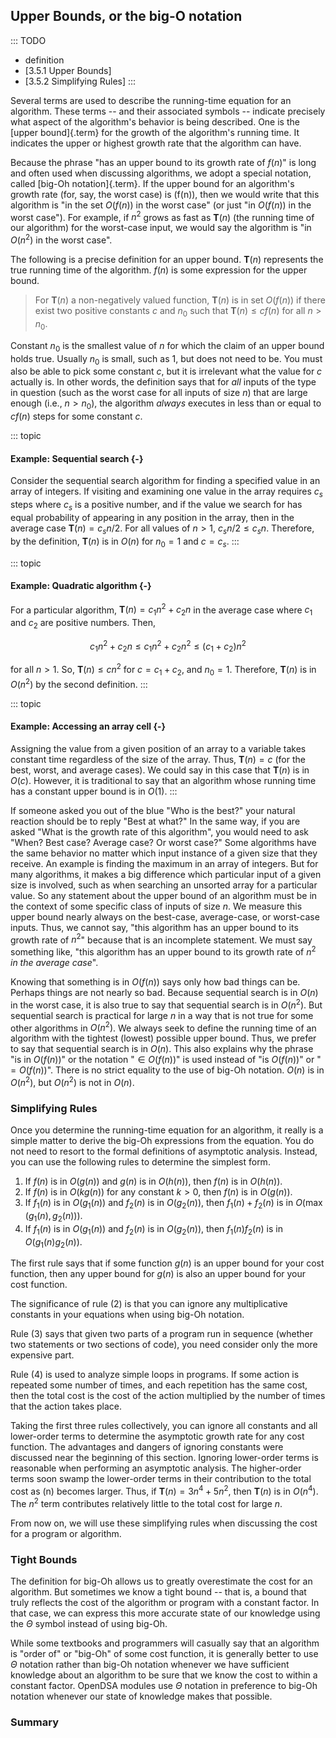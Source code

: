 
## Upper Bounds, or the big-O notation

::: TODO
- definition
- [3.5.1 Upper Bounds]
- [3.5.2 Simplifying Rules]
:::

Several terms are used to describe the running-time equation for an
algorithm. These terms -- and their associated symbols -- indicate
precisely what aspect of the algorithm's behavior is being described.
One is the [upper bound]{.term} for the growth
of the algorithm's running time. It indicates the upper or highest
growth rate that the algorithm can have.

Because the phrase "has an upper bound to its growth rate of $f(n)$"
is long and often used when discussing algorithms, we adopt a special
notation, called [big-Oh notation]{.term}. If
the upper bound for an algorithm's growth rate (for, say, the worst
case) is (f(n)), then we would write that this algorithm is "in the set
$O(f(n))$ in the worst case" (or just "in $O(f(n))$ in the worst
case"). For example, if $n^2$ grows as fast as $\mathbf{T}(n)$ (the
running time of our algorithm) for the worst-case input, we would say
the algorithm is "in $O(n^2)$ in the worst case".

The following is a precise definition for an upper bound.
$\mathbf{T}(n)$ represents the true running time of the algorithm.
$f(n)$ is some expression for the upper bound.

> For $\mathbf{T}(n)$ a non-negatively valued function, $\mathbf{T}(n)$
> is in set $O(f(n))$ if there exist two positive constants $c$ and
> $n_0$ such that $\mathbf{T}(n) \leq cf(n)$ for all $n > n_0$.

Constant $n_0$ is the smallest value of $n$ for which the claim of an
upper bound holds true. Usually $n_0$ is small, such as 1, but does not
need to be. You must also be able to pick some constant $c$, but it is
irrelevant what the value for $c$ actually is. In other words, the
definition says that for *all* inputs of the type in question (such as
the worst case for all inputs of size $n$) that are large enough (i.e.,
$n > n_0$), the algorithm *always* executes in less than or equal to
$cf(n)$ steps for some constant $c$.

::: topic
#### Example: Sequential search {-}

Consider the sequential search algorithm for finding a specified value
in an array of integers. If visiting and examining one value in the
array requires $c_s$ steps where $c_s$ is a positive number, and if the
value we search for has equal probability of appearing in any position
in the array, then in the average case $\mathbf{T}(n) = c_s n/2$. For
all values of $n > 1$, $c_s n/2 \leq c_s n$. Therefore, by the
definition, $\mathbf{T}(n)$ is in $O(n)$ for $n_0 = 1$ and $c = c_s$.
:::

::: topic
#### Example: Quadratic algorithm {-}

For a particular algorithm, $\mathbf{T}(n) = c_1 n^2 + c_2 n$ in the
average case where $c_1$ and $c_2$ are positive numbers. Then,

$$
c_1 n^2 + c_2 n \leq c_1 n^2 + c_2 n^2 \leq (c_1 + c_2)n^2
$$

for all $n > 1$. So, $\mathbf{T}(n) \leq c n^2$ for $c = c_1 + c_2$, and
$n_0 = 1$. Therefore, $\mathbf{T}(n)$ is in $O(n^2)$ by the second
definition.
:::

::: topic
#### Example: Accessing an array cell {-}

Assigning the value from a given position of an array to a variable
takes constant time regardless of the size of the array. Thus,
$\mathbf{T}(n) = c$ (for the best, worst, and average cases). We could
say in this case that $\mathbf{T}(n)$ is in $O(c)$. However, it is
traditional to say that an algorithm whose running time has a constant
upper bound is in $O(1)$.
:::

If someone asked you out of the blue "Who is the best?" your natural
reaction should be to reply "Best at what?" In the same way, if you
are asked "What is the growth rate of this algorithm", you would need
to ask "When? Best case? Average case? Or worst case?" Some algorithms
have the same behavior no matter which input instance of a given size
that they receive. An example is finding the maximum in an array of
integers. But for many algorithms, it makes a big difference which
particular input of a given size is involved, such as when searching an
unsorted array for a particular value. So any statement about the upper
bound of an algorithm must be in the context of some specific class of
inputs of size $n$. We measure this upper bound nearly always on the
best-case, average-case, or worst-case inputs. Thus, we cannot say,
"this algorithm has an upper bound to its growth rate of $n^2$"
because that is an incomplete statement. We must say something like,
"this algorithm has an upper bound to its growth rate of $n^2$ *in the
average case*".

Knowing that something is in $O(f(n))$ says only how bad things can be.
Perhaps things are not nearly so bad. Because sequential search is in
$O(n)$ in the worst case, it is also true to say that sequential search
is in $O(n^2)$. But sequential search is practical for large $n$ in a
way that is not true for some other algorithms in $O(n^2)$. We always
seek to define the running time of an algorithm with the tightest
(lowest) possible upper bound. Thus, we prefer to say that sequential
search is in $O(n)$. This also explains why the phrase "is in
$O(f(n))$" or the notation "$\in O(f(n))$" is used instead of "is
$O(f(n))$" or "$= O(f(n))$". There is no strict equality to the use
of big-Oh notation. $O(n)$ is in $O(n^2)$, but $O(n^2)$ is not in
$O(n)$.

### Simplifying Rules

Once you determine the running-time equation for an algorithm, it really
is a simple matter to derive the big-Oh expressions from the equation.
You do not need to resort to the formal definitions of asymptotic
analysis. Instead, you can use the following rules to determine the
simplest form.

1.  If $f(n)$ is in $O(g(n))$ and $g(n)$ is in $O(h(n))$, then $f(n)$ is
    in $O(h(n))$.
2.  If $f(n)$ is in $O(k g(n))$ for any constant $k > 0$, then $f(n)$ is
    in $O(g(n))$.
3.  If $f_1(n)$ is in $O(g_1(n))$ and $f_2(n)$ is in $O(g_2(n))$, then
    $f_1(n) + f_2(n)$ is in $O(\max(g_1(n), g_2(n)))$.
4.  If $f_1(n)$ is in $O(g_1(n))$ and $f_2(n)$ is in $O(g_2(n))$, then
    $f_1(n) f_2(n)$ is in $O(g_1(n) g_2(n))$.

The first rule says that if some function $g(n)$ is an upper bound for
your cost function, then any upper bound for $g(n)$ is also an upper
bound for your cost function.

The significance of rule (2) is that you can ignore any multiplicative
constants in your equations when using big-Oh notation.

Rule (3) says that given two parts of a program run in sequence (whether
two statements or two sections of code), you need consider only the more
expensive part.

Rule (4) is used to analyze simple loops in programs. If some action is
repeated some number of times, and each repetition has the same cost,
then the total cost is the cost of the action multiplied by the number
of times that the action takes place.

Taking the first three rules collectively, you can ignore all constants
and all lower-order terms to determine the asymptotic growth rate for
any cost function. The advantages and dangers of ignoring constants were
discussed near the beginning of this section. Ignoring lower-order terms
is reasonable when performing an asymptotic analysis. The higher-order
terms soon swamp the lower-order terms in their contribution to the
total cost as (n) becomes larger. Thus, if
$\mathbf{T}(n) = 3 n^4 + 5 n^2$, then $\mathbf{T}(n)$ is in $O(n^4)$.
The $n^2$ term contributes relatively little to the total cost for large
$n$.

From now on, we will use these simplifying rules when discussing the
cost for a program or algorithm.

### Tight Bounds

The definition for big-Oh allows us to greatly overestimate the cost for
an algorithm. But sometimes we know a tight bound -- that is, a bound
that truly reflects the cost of the algorithm or program with a constant
factor. In that case, we can express this more accurate state of our
knowledge using the $\Theta$ symbol instead of using big-Oh.

While some textbooks and programmers will casually say that an algorithm
is "order of" or "big-Oh" of some cost function, it is generally
better to use $\Theta$ notation rather than big-Oh notation whenever we
have sufficient knowledge about an algorithm to be sure that we know the
cost to within a constant factor. OpenDSA modules use $\Theta$ notation
in preference to big-Oh notation whenever our state of knowledge makes
that possible.

### Summary

<inlineav id="UpperBoundCON" src="AlgAnal/UpperBoundCON.js" name="Upper Bounds visualization" links="AlgAnal/UpperBoundCON.css" height="500px"/>

<inlineav id="SimpleCostsCON" src="AlgAnal/SimpleCostsCON.js" name="AlgAnal/SimpleCostsCON" links="AlgAnal/SimpleCostsCON.css" height="900px" static/>
